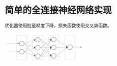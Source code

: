 # 简单的全连接神经网络实现

优化器使用批量梯度下降，损失函数使用交叉熵函数。

<img src="https://raw.githubusercontent.com/lrenc/FoolNet/master/foolnet.png" width="50%">
